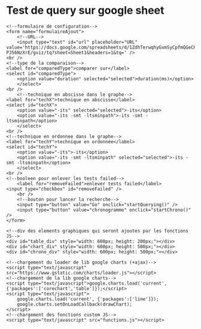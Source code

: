 # Test de query sur google sheet

<html>
<body>

	<!--formulaire de configuration-->
	<form name="formulaireAjout">
		<!--URL-->
		<input type="text" id="url" placeholder="URL" value='https://docs.google.com/spreadsheets/d/1ZdhTerwqhyGxmSyCpfmQGeCHynFL2gcbC-PJ56NzXrE/gviz/tq?sheet=Sheet1&headers=1&tq=' />
    <br />
    <!--type de la comparaison-->
    <label for="comparedType">comparer sur</label>
    <select id="comparedType">
	  	<option value="duration" selected="selected">duration(ms)</option>
		</select>
    <br />
		<!--technique en abscisse dans le graphe-->
    <label for="techX">technique en abscisse</label>
    <select id="techX">
	  	<option value="-its" selected="selected">-its</option>
	  	<option value="-its -smt -ltsminpath">-its -smt -ltsminpath</option>
		</select>
    <br />
    <!--technique en ordonnee dans le graphe-->
    <label for="techY">technique en ordonnée</label>
    <select id="techY">
	  	<option value="-its">-its</option>
	  	<option value="-its -smt -ltsminpath" selected="selected">-its -smt -ltsminpath</option>
		</select>
    <br />
    <!--booleen pour enlever les tests failed-->
		<label for="removeFailed">enlever tests failed</label>
    <input type="checkbox" id="removeFailed" />
		<br />
		<!--bouton pour lancer la recherche-->
		<input type="button" value="Go" onclick="startQuerying()" />
		<input type="button" value="chronogramme" onclick="startChrono()" />
	</form>

	<!--div des elements graphiques qui seront ajoutes par les fonctions JS-->
	<div id="table_div" style="width: 600px; height: 200px;"></div>
	<div id="chart_div" style="width: 600px; height: 500px;"></div>
	<div id="chrono_div" style="width: 600px; height: 500px;"></div>

	<!--chargement du loader de lib google charts (+ajax)-->
	<script type="text/javascript" src="https://www.gstatic.com/charts/loader.js"></script>
	<!--chargement de la lib google charts-->
	<script type="text/javascript">google.charts.load('current', {'packages':['corechart','table']});</script>
	<script type="text/javascript">
		google.charts.load('current', {'packages':['line']});
		google.charts.setOnLoadCallback(drawChart);
    </script>
	<!--chargement des fonctions custom JS-->
	<script type="text/javascript" src="functions.js"></script>

</body>
</html>
